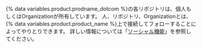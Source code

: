 {% data variables.product.prodname_dotcom %}の各リポジトリは、個人もしくはOrganizationが所有しています。 人、リポジトリ、Organizationとは、{% data variables.product.product_name %}上で接続してフォローすることによってやりとりできます。 詳しい情報については「[ソーシャル機能](/articles/be-social)」を参照してください。
